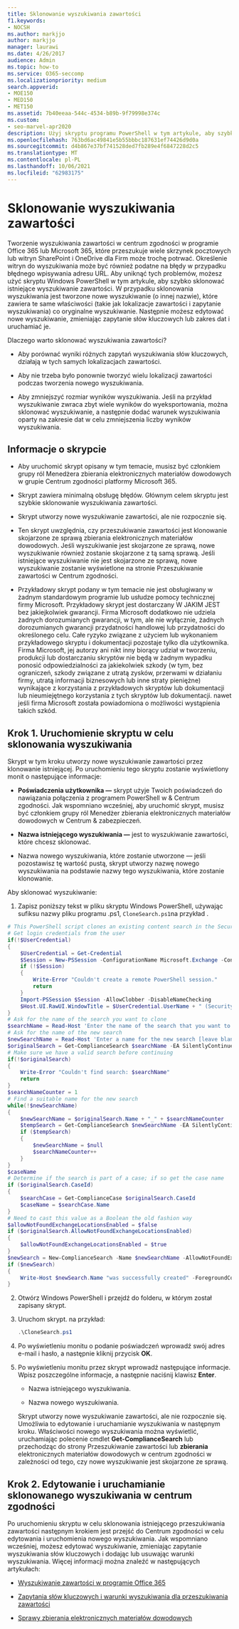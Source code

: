 ```yaml
---
title: Sklonowanie wyszukiwania zawartości
f1.keywords:
- NOCSH
ms.author: markjjo
author: markjjo
manager: laurawi
ms.date: 4/26/2017
audience: Admin
ms.topic: how-to
ms.service: O365-seccomp
ms.localizationpriority: medium
search.appverid:
- MOE150
- MED150
- MET150
ms.assetid: 7b40eeaa-544c-4534-b89b-9f79998e374c
ms.custom:
- seo-marvel-apr2020
description: Użyj skryptu programu PowerShell w tym artykule, aby szybko sklonować istniejące wyszukiwanie zawartości w Centrum zgodności w programie Office 365 lub Microsoft 365.
ms.openlocfilehash: 763bd6ac49841e5b55bbbc187631ef74426d9d0a
ms.sourcegitcommit: d4b867e37bf741528ded7fb289e4f6847228d2c5
ms.translationtype: MT
ms.contentlocale: pl-PL
ms.lasthandoff: 10/06/2021
ms.locfileid: "62983175"
---
```

# <a name="clone-a-content-search"></a>Sklonowanie wyszukiwania zawartości

Tworzenie wyszukiwania zawartości w centrum zgodności w programie Office 365 lub Microsoft 365, które przeszukuje wiele skrzynek pocztowych lub witryn SharePoint i OneDrive dla Firm może trochę potrwać. Określenie witryn do wyszukiwania może być również podatne na błędy w przypadku błędnego wpisywania adresu URL. Aby uniknąć tych problemów, możesz użyć skryptu Windows PowerShell w tym artykule, aby szybko sklonować istniejące wyszukiwanie zawartości. W przypadku sklonowania wyszukiwania jest tworzone nowe wyszukiwanie (o innej nazwie), które zawiera te same właściwości (takie jak lokalizacje zawartości i zapytanie wyszukiwania) co oryginalne wyszukiwanie. Następnie możesz edytować nowe wyszukiwanie, zmieniając zapytanie słów kluczowych lub zakres dat i uruchamiać je.
  
Dlaczego warto sklonować wyszukiwania zawartości?
  
- Aby porównać wyniki różnych zapytań wyszukiwania słów kluczowych, działają w tych samych lokalizacjach zawartości.
    
- Aby nie trzeba było ponownie tworzyć wielu lokalizacji zawartości podczas tworzenia nowego wyszukiwania.
    
- Aby zmniejszyć rozmiar wyników wyszukiwania. Jeśli na przykład wyszukiwanie zwraca zbyt wiele wyników do wyeksportowania, można sklonować wyszukiwanie, a następnie dodać warunek wyszukiwania oparty na zakresie dat w celu zmniejszenia liczby wyników wyszukiwania.
  
## <a name="script-information"></a>Informacje o skrypcie

- Aby uruchomić skrypt opisany w tym temacie, musisz być członkiem grupy ról Menedżera zbierania elektronicznych materiałów dowodowych w grupie Centrum zgodności platformy Microsoft 365.
    
- Skrypt zawiera minimalną obsługę błędów. Głównym celem skryptu jest szybkie sklonowanie wyszukiwania zawartości.
    
- Skrypt utworzy nowe wyszukiwanie zawartości, ale nie rozpocznie się.
    
- Ten skrypt uwzględnia, czy przeszukiwanie zawartości jest klonowanie skojarzone ze sprawą zbierania elektronicznych materiałów dowodowych. Jeśli wyszukiwanie jest skojarzone ze sprawą, nowe wyszukiwanie również zostanie skojarzone z tą samą sprawą. Jeśli istniejące wyszukiwanie nie jest skojarzone ze sprawą, nowe wyszukiwanie zostanie wyświetlone na stronie Przeszukiwanie zawartości w Centrum  zgodności. 
    
- Przykładowy skrypt podany w tym temacie nie jest obsługiwany w żadnym standardowym programie lub usłudze pomocy technicznej firmy Microsoft. Przykładowy skrypt jest dostarczany W JAKIM JEST bez jakiejkolwiek gwarancji. Firma Microsoft dodatkowo nie udziela żadnych dorozumianych gwarancji, w tym, ale nie wyłącznie, żadnych dorozumianych gwarancji przydatności handlowej lub przydatności do określonego celu. Całe ryzyko związane z użyciem lub wykonaniem przykładowego skryptu i dokumentacji pozostaje tylko dla użytkownika. Firma Microsoft, jej autorzy ani nikt inny biorący udział w tworzeniu, produkcji lub dostarczaniu skryptów nie będą w żadnym wypadku ponosić odpowiedzialności za jakiekolwiek szkody (w tym, bez ograniczeń, szkody związane z utratą zysków, przerwami w działaniu firmy, utratą informacji biznesowych lub inne straty pieniężne) wynikające z korzystania z przykładowych skryptów lub dokumentacji lub nieumiejętnego korzystania z tych skryptów lub dokumentacji.  nawet jeśli firma Microsoft została powiadomiona o możliwości wystąpienia takich szkód.
  
## <a name="step-1-run-the-script-to-clone-a-search"></a>Krok 1. Uruchomienie skryptu w celu sklonowania wyszukiwania

Skrypt w tym kroku utworzy nowe wyszukiwanie zawartości przez klonowanie istniejącej. Po uruchomieniu tego skryptu zostanie wyświetlony monit o następujące informacje:
  
- **Poświadczenia użytkownika —** skrypt użyje Twoich poświadczeń do nawiązania połączenia z programem PowerShell w & Centrum zgodności. Jak wspomniano wcześniej, aby uruchomić skrypt, musisz być członkiem grupy ról Menedżer zbierania elektronicznych materiałów dowodowych w Centrum & zabezpieczeń. 
    
- **Nazwa istniejącego wyszukiwania —** jest to wyszukiwanie zawartości, które chcesz sklonować. 
    
-  Nazwa nowego wyszukiwania, które zostanie utworzone — jeśli pozostawisz tę wartość pustą, skrypt utworzy nazwę nowego wyszukiwania na podstawie nazwy tego wyszukiwania, które zostanie klonowanie. 
    
Aby sklonować wyszukiwanie:
  
1. Zapisz poniższy tekst w pliku skryptu Windows PowerShell, używając sufiksu nazwy pliku programu .ps1, `CloneSearch.ps1`na przykład .
    
  ```powershell
  # This PowerShell script clones an existing content search in the Security &amp; Compliance Center.
  # Get login credentials from the user
  if(!$UserCredential)
  {
      $UserCredential = Get-Credential
      $Session = New-PSSession -ConfigurationName Microsoft.Exchange -ConnectionUri https://ps.compliance.protection.outlook.com/powershell-liveid -Credential $UserCredential -Authentication Basic -AllowRedirection
      if (!$Session)
      {
          Write-Error "Couldn't create a remote PowerShell session."
          return
      }
      Import-PSSession $Session -AllowClobber -DisableNameChecking
      $Host.UI.RawUI.WindowTitle = $UserCredential.UserName + " (Security & Compliance Center)"
  }
  # Ask for the name of the search you want to clone
  $searchName = Read-Host 'Enter the name of the search that you want to clone'
  # Ask for the name of the new search
  $newSearchName = Read-Host 'Enter a name for the new search [leave blank to automatically generate a name]'
  $originalSearch = Get-ComplianceSearch $searchName -EA SilentlyContinue
  # Make sure we have a valid search before continuing
  if(!$originalSearch)
  {
      Write-Error "Couldn't find search: $searchName"
      return
  }
  $searchNameCounter = 1
  # Find a suitable name for the new search
  while(!$newSearchName)
  {
      $newSearchName = $originalSearch.Name + "_" + $searchNameCounter
      $tempSearch = Get-ComplianceSearch $newSearchName -EA SilentlyContinue
      if ($tempSearch)
      {
          $newSearchName = $null
          $searchNameCounter++
      }
  }
  $caseName
  # Determine if the search is part of a case; if so get the case name
  if ($originalSearch.CaseId)
  {
      $searchCase = Get-ComplianceCase $originalSearch.CaseId
      $caseName = $searchCase.Name
  }
  # Need to cast this value as a Boolean the old fashion way
  $allowNotFoundExchangeLocationsEnabled = $false
  if ($originalSearch.AllowNotFoundExchangeLocationsEnabled)
  {
      $allowNotFoundExchangeLocationsEnabled = $true
  }
  $newSearch = New-ComplianceSearch -Name $newSearchName -AllowNotFoundExchangeLocationsEnabled $allowNotFoundExchangeLocationsEnabled -Case $caseName -ContentMatchQuery $originalSearch.ContentMatchQuery -Description $originalSearch.Description -ExchangeLocation $originalSearch.ExchangeLocation -ExchangeLocationExclusion $originalSearch.ExchangeLocationExclusion -Language $originalSearch.Language -SharePointLocation $originalSearch.SharePointLocation -SharePointLocationExclusion $originalSearch.SharePointLocationExclusion -PublicFolderLocation $originalSearch.PublicFolderLocation
  if ($newSearch)
  {
      Write-Host $newSearch.Name "was successfully created" -ForegroundColor Yellow
  }
  ```

2. Otwórz Windows PowerShell i przejdź do folderu, w którym został zapisany skrypt.
    
3. Uruchom skrypt. na przykład:
    
    ```powershell
    .\CloneSearch.ps1
    ```

4. Po wyświetleniu monitu o podanie poświadczeń wprowadź swój adres e-mail i hasło, a następnie kliknij przycisk **OK**.
    
5. Po wyświetleniu monitu przez skrypt wprowadź następujące informacje. Wpisz poszczególne informacje, a następnie naciśnij klawisz **Enter**.
    
    - Nazwa istniejącego wyszukiwania.
    
    - Nazwa nowego wyszukiwania.
    
    Skrypt utworzy nowe wyszukiwanie zawartości, ale nie rozpocznie się. Umożliwia to edytowanie i uruchamianie wyszukiwania w następnym kroku. Właściwości nowego wyszukiwania można wyświetlić, uruchamiając polecenie cmdlet **Get-ComplianceSearch** lub przechodząc do strony Przeszukiwanie zawartości lub  **zbierania** elektronicznych materiałów dowodowych w centrum zgodności w zależności od tego, czy nowe wyszukiwanie jest skojarzone ze sprawą. 
  
## <a name="step-2-edit-and-run-the-cloned-search-in-the-compliance-center"></a>Krok 2. Edytowanie i uruchamianie sklonowanego wyszukiwania w centrum zgodności

Po uruchomieniu skryptu w celu sklonowania istniejącego przeszukiwania zawartości następnym krokiem jest przejść do Centrum zgodności w celu edytowania i uruchomienia nowego wyszukiwania. Jak wspomniano wcześniej, możesz edytować wyszukiwanie, zmieniając zapytanie wyszukiwania słów kluczowych i dodając lub usuwając warunki wyszukiwania. Więcej informacji można znaleźć w następujących artykułach:
  
- [Wyszukiwanie zawartości w programie Office 365](content-search.md)
    
- [Zapytania słów kluczowych i warunki wyszukiwania dla przeszukiwania zawartości](keyword-queries-and-search-conditions.md)
    
- [Sprawy zbierania elektronicznych materiałów dowodowych](./get-started-core-ediscovery.md)